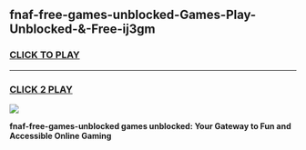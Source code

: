 
## fnaf-free-games-unblocked-Games-Play-Unblocked-&-Free-ij3gm
<h3>
<a href="https://premium76.site?title=fnaf-free-games-unblocked&ref=24A">CLICK TO PLAY</a></h3>
<hr>

<h3>
<a href="https://premium76.site?title=fnaf-free-games-unblocked&ref=24A">CLICK 2 PLAY</a>
  
</h3>

<a href="https://premium76.site?title=fnaf-free-games-unblocked&ref=24A"><img src="https://clearcache.store/games.png"></a>


**fnaf-free-games-unblocked games unblocked: Your Gateway to Fun and Accessible Online Gaming**
